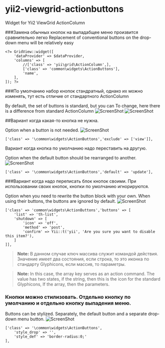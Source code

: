 # yii2-viewgrid-actionbuttons
Widget for Yii2 ViewGrid ActionColumn

###Замена обычных кнопок на выпадабщее меню произвится сравнительно легко 
Replacement of conventional buttons on the drop-down menu will be relatively easy
```$xslt
<?= GridView::widget([
    'dataProvider' => $dataProvider,
    'columns' => [
        //['class' => 'yii\grid\ActionColumn',],
        ['class' => 'common\widgets\ActionButtons'],
        'name',
    ],
]); ?>
```

###По умолчанию набор кнопок стандратный, однако их можно
изменять, тут есть отличие от стандартного ActionColumn

By default, the set of buttons is standard, but you can
To change, here there is a difference from standard ActionColumn
![ScreenShot](https://raw.github.com/ekilei/yii2-viewgrid-actionbuttons/master/docfiles/1.png)
![ScreenShot](https://raw.github.com/ekilei/yii2-viewgrid-actionbuttons/master/docfiles/2.png)


##Вариант когда какая-то кнопка не нужна.

Option when a button is not needed.
![ScreenShot](https://raw.github.com/ekilei/yii2-viewgrid-actionbuttons/master/docfiles/3.png)
```$xslt
['class' => '\common\widgets\ActionButtons','exclude' => ['view']],
```


Вариант когда кнопка по умолчанию надо переставить на другую.

Option when the default button should be rearranged to another.
![ScreenShot](https://raw.github.com/ekilei/yii2-viewgrid-actionbuttons/master/docfiles/4.png)
```$xslt
['class' => '\common\widgets\ActionButtons','default' => 'update'],
```


###Вариант когда надо переписать блок кнопок своими. При использовании своих кнопок, кнопки по умолчанию игнорируются.

Option when you need to rewrite the button block with your own. When using their buttons, the buttons are ignored by default.
![ScreenShot](https://raw.github.com/ekilei/yii2-viewgrid-actionbuttons/master/docfiles/5.png)
```$xslt
['class' => 'common\widgets\ActionButtons','buttons' => [
    'list' => 'th-list',
    'shutdown' => [
        'icon' => 'off',
        'method' => 'post',
        'confirm' => Yii::t('yii', 'Are you sure you want to disable this item?'),
    ]
]],
```
> **Note:** В данном случае ключ массива служит командой действия.
Значение имеет два состояния, если строка, то это иконка по стандарту Glyphicons,
если массив, то параметры.

> **Note:** In this case, the array key serves as an action command.
The value has two states, if the string, then this is the icon for the standard Glyphicons,
If the array, then the parameters.


### Кнопки можно стилизовать. Отдельно кнопку по умолчанию и отдельно кнопку выпадения меню.
Buttons can be stylized. Separately, the default button and a separate drop-down menu button. 
![ScreenShot](https://raw.github.com/ekilei/yii2-viewgrid-actionbuttons/master/docfiles/2.png)
```$xslt
['class' => '\common\widgets\ActionButtons',
    'style_drop' => '',
    'style_def' => 'border-radius:0;'
],
```
 